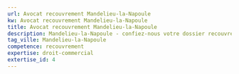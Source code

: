 ```yaml
---
url: Avocat recouvrement Mandelieu-la-Napoule
kw: Avocat recouvrement Mandelieu-la-Napoule
title: Avocat recouvrement Mandelieu-la-Napoule
description: Mandelieu-la-Napoule - confiez-nous votre dossier recouvrement
tag_ville: Mandelieu-la-Napoule
competence: recouvrement
expertise: droit-commercial
extertise_id: 4
---
```

